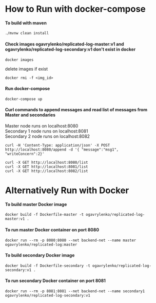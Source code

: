 # How to Run with docker-compose
#### To build with maven
```maven
./mvnw clean install
```
#### Check images ogavrylenko/replicated-log-master:v1 and ogavrylenko/replicated-log-secondary:v1 don't exist in docker 
```Docker
docker images
```
delete images if exist
```Docker
docker rmi -f <img_id>
```
#### Run docker-compose
```Docker
docker-compose up
```
#### Curl commands to append messages and read list of messages from Master and secondaries
Master node runs on localhost:8080\
Secondary 1 node runs on localhost:8081\
Secondary 2 node runs on localhost:8082

```Shell
curl -H 'Content-Type: application/json' -X POST http://localhost:8080/append -d '{ "message":"msg1", "writeConcern":2}'

curl -X GET http://localhost:8080/list
curl -X GET http://localhost:8081/list
curl -X GET http://localhost:8082/list
```

# Alternatively Run with Docker

#### To build master Docker image

```Docker
docker build -f Dockerfile-master -t ogavrylenko/replicated-log-master:v1 .
```

#### To run master Docker container on port 8080

```Docker
docker run --rm -p 8080:8080 --net backend-net --name master ogavrylenko/replicated-log:master
```
#### To build secondary Docker image

```Docker
docker build -f Dockerfile-secondary -t ogavrylenko/replicated-log-secondary:v1 .
```
#### To run secondary Docker container on port 8081
```Docker
docker run --rm -p 8081:8081 --net backend-net --name secondary1 ogavrylenko/replicated-log-secondary:v1
```